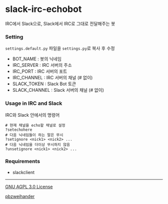 # slack-irc-echobot

IRC에서 Slack으로, Slack에서 IRC로 그대로 전달해주는 봇

### Setting

`settings.default.py` 파일을 `settings.py`로 복사 후 수정

- BOT_NAME : 봇의 닉네임
- IRC_SERVER : IRC 서버의 주소
- IRC_PORT : IRC 서버의 포트
- IRC_CHANNEL : IRC 서버의 채널 (# 없이)
- SLACK_TOKEN : Slack Bot 토큰
- SLACK_CHANNEL : Slack 서버의 채널 (# 없이)

### Usage in IRC and Slack

IRC와 Slack 안에서의 명령어

```
# 현재 채널을 echo할 채널로 설정
?setechohere
# 다음 닉네임들이 하는 말은 무시
?setignore <nick1> <nick2> ...
# 다음 닉네임을 더이상 무시하지 않음
?unsetignore <nick1> <nick2> ...
```

### Requirements

- slackclient

--------

[GNU AGPL 3.0 License](LICENSE.md)

[pbzweihander](https://github.com/pbzweihander)